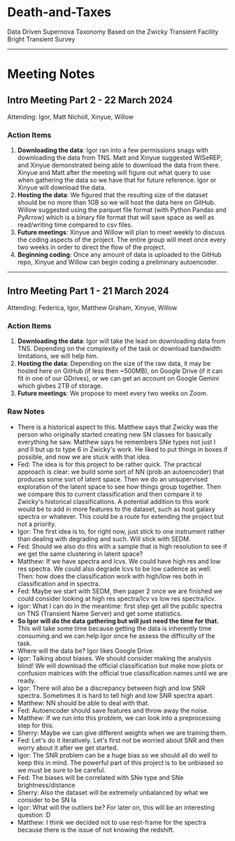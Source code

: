 # Death-and-Taxes
Data Driven Supernova Taxonomy Based on the Zwicky Transient Facility Bright Transient Survey

---

# Meeting Notes

## Intro Meeting Part 2 - 22 March 2024

Attending: Igor, Matt Nicholl, Xinyue, Willow

### Action Items
1. **Downloading the data**: Igor ran into a few permissions snags with downloading the data from TNS. Matt and Xinyue suggested WISeREP, and Xinyue demonstrated being able to download the data from there. Xinyue and Matt after the meeting will figure out what query to use when gathering the data so we have that for future reference. Igor or Xinyue will download the data.
2. **Hosting the data**: We figured that the resulting size of the dataset should be no more than 1GB so we will host the data here on GitHub. Willow suggested using the parquet file format (with Python Pandas and PyArrow) which is a binary file format that will save space as well as read/writing time compared to csv files.
3. **Future meetings**: Xinyue and Willow will plan to meet weekly to discuss the coding aspects of the project. The entire group will meet once every two weeks in order to direct the flow of the project.
4. **Beginning coding**: Once any amount of data is uploaded to the GitHub repo, Xinyue and Willow can begin coding a preliminary autoencoder.

---

## Intro Meeting Part 1 - 21 March 2024

Attending: Federica, Igor, Matthew Graham, Xinyue, Willow

### Action Items
1. **Downloading the data**: Igor will take the lead on downloading data from TNS. Depending on the complexity of the task or download bandwidth limitations, we will help him.
2. **Hosting the data**: Depending on the size of the raw data, it may be hosted here on GitHub (if less then ~500MB), on Google Drive (if it can fit in one of our GDrives), or we can get an account on Google Gemini which givbes 2TB of storage.
3. **Future meetings**: We propose to meet every two weeks on Zoom.

### Raw Notes
* There is a historical aspect to this. Matthew says that Zwicky was the person who originally started creating new SN classes for basically everything he saw. Matthew says he remembers SNe types not just I and II but up to type 6 in Zwicky's work. He liked to put things in boxes if possible, and now we are stuck with that idea.
* Fed: The idea is for this project to be rather quick. The practical approach is clear: we build some sort of NN (prob an autoencoder) that produces some sort of latent space. Then we do an unsupervised exploration of the latent space to see how things group together. Then we compare this to current classification and then compare it to Zwicky's historical classifications. A potential addition to this work would be to add in more features to the dataset, such as host galaxy spectra or whatever. This could be a route for extending the project but not a priority.
* Igor: The first idea is to, for right now, just stick to one instrument rather than dealing with degrading and such. Will stick with SEDM.
* Fed: Should we also do this with a sample that is high resolution to see if we get the same clustering in latent space?
* Matthew: If we have spectra and lcvs. We could have high res and low res spectra. We could also degrade lcvs to be low cadence as well. Then: how does the classification work with high/low res both in classification and in spectra.
* Fed: Maybe we start with SEDM, then paper 2 once we are finished we could consider looking at high res spectra/lcv vs low res spectra/lcv.
* Igor: What I can do in the meantime: first step get all the public spectra on TNS (Transient Name Server) and get some statistics.
* **So Igor will do the data gathering but will just need the time for that.** This will take some time because getting the data is inherently time consuming and we can help Igor once he assess the difficulty of the task.
* Where will the data be? Igor likes Google Drive. 
* Igor: Talking about biases. We should consider making the analysis blind! We will download the official classification but make now plots or confusion matrices with the official true classification names until we are ready.
* Igor: There will also be a discrepancy between high and low SNR spectra. Sometimes it is hard to tell high and low SNR spectra apart.
* Matthew: NN should be able to deal with that.
* Fed: Autoencoder should save features and throw away the noise. 
* Matthew: If we run into this problem, we can look into a preprocessing step for this.
* Sherry: Maybe we can give different weights when we are training them.
* Fed: Let's do it iteratively. Let's first not be worried about SNR and then worry about it after we get started. 
* Igor: The SNR problem can be a huge bias so we should all do well to keep this in mind. The powerful part of this project is to be unbiased so we must be sure to be careful.
* Fed: The biases will be correlated with SNe type and SNe brightness/distance
* Sherry: Also the dataset will be extremely unbalanced by what we consider to be SN Ia
* Igor: What will the outliers be? For later on, this will be an interesting question :D
* Matthew: I think we decided not to use rest-frame for the spectra because there is the issue of not knowing the redshift.
